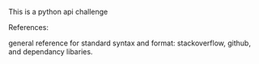 This is a python api challenge

References:

general reference for standard syntax and format: stackoverflow, github, and dependancy libaries.
